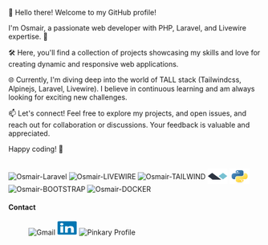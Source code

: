 👋 Hello there! Welcome to my GitHub profile!

I'm Osmair, a passionate web developer with PHP, Laravel, and Livewire expertise. 🚀

🛠️ Here, you'll find a collection of projects showcasing my skills and love for creating dynamic and responsive web applications.

🌐 Currently, I'm diving deep into the world of TALL stack (Tailwindcss, Alpinejs, Laravel, Livewire). I believe in continuous learning and am always looking for exciting new challenges.

📫 Let's connect! Feel free to explore my projects, and open issues, and reach out for collaboration or discussions. Your feedback is valuable and appreciated.

Happy coding! 🚀

<div style="display: inline_block"><br/>
  <img align="center" alt="Osmair-Laravel" height="30" width="40" src="https://cdn.jsdelivr.net/gh/devicons/devicon@latest/icons/laravel/laravel-original.svg" />
  <img align="center" alt="Osmair-LIVEWIRE" height="30" width="40" src="https://cdn.jsdelivr.net/gh/devicons/devicon@latest/icons/livewire/livewire-original.svg">  
  <img align="center" alt="Osmair-TAILWIND" height="30" width="40" src="https://cdn.jsdelivr.net/gh/devicons/devicon@latest/icons/tailwindcss/tailwindcss-original.svg" />   
  <img align="center" alt="Osmair-AlpineJS" height="30" width="40" src="https://github.com/devicons/devicon/blob/v2.16.0/icons/alpinejs/alpinejs-original.svg" />  
  <img align="center" alt="Osmair-Python"   height="30" width="40" src="https://github.com/devicons/devicon/blob/v2.16.0/icons/python/python-original.svg" />
  <img align="center" alt="Osmair-BOOTSTRAP" height="30" width="40" src="https://cdn.jsdelivr.net/gh/devicons/devicon@latest/icons/bootstrap/bootstrap-original.svg" />
  <img align="center" alt="Osmair-DOCKER" height="30" width="40" src="https://cdn.jsdelivr.net/gh/devicons/devicon/icons/docker/docker-original.svg" />
</div>

#### Contact


<figure>  
  
  <a href="mailto:osmair.coelho@gmail.com" target="_blank" style="text-decoration: none; white-space: nowrap; padding: 0" onmouseover="this.style.textDecoration='none'" onmouseout="this.style.textDecoration=''">
    <img alt="Gmail" src="https://img.shields.io/badge/-Gmail-%23333?style=for-the-badge&logo=gmail">
  </a>

 <a href="https://www.linkedin.com/in/osmaircoelho" target="_blank" style="text-decoration: none; white-space: nowrap" onmouseover="this.style.textDecoration='none'" onmouseout="this.style.textDecoration=''">
    <img alt="Linkedin Profile" height="28" width="40" src="https://github.com/devicons/devicon/blob/v2.16.0/icons/linkedin/linkedin-original.svg" style="">
  </a>

  <a href="https://pinkary.com/@osmair" target="_blank" style="text-decoration: none; white-space: nowrap" onmouseover="this.style.textDecoration='none'" onmouseout="this.style.textDecoration=''">
    <img alt="Pinkary Profile" height="27" width="28" src="https://pinkary.com/img/ico.svg" >
  </a>

</figure>
